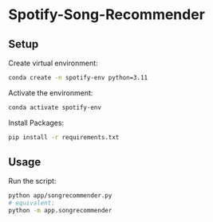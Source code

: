 # Spotify-Song-Recommender

## Setup
Create virtual environment:
```sh
conda create -n spotify-env python=3.11
```

Activate the environment: 
```sh
conda activate spotify-env 
```
Install Packages:
```sh
pip install -r requirements.txt
```

## Usage

Run the script:
```sh
python app/songrecommender.py
# equivalent:
python -m app.songrecommender
```